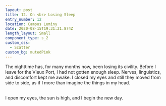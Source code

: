 ```yaml
---
layout: post
title: 12. On <br> Losing Sleep
entry_number: 12
location: Campus Luminy
date: 2020-08-15T19:31:21.874Z
length_layout: Small
component_type: s_2
custom_css:
  - Scatter
custom_bg: mutedPink
---
```

The nighttime has, for many months now, been losing its civility. Before I leave for the Vieux Port, I had not gotten enough sleep. Nerves, linguistics, and discomfort kept me awake. I closed my eyes and still they moved from side to side, as if I more than imagine the things in my head. 


\
I open my eyes, the sun is high, and I begin the new day. 
